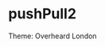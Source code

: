 # pushPull2
 
Theme: Overheard London
<!-- Template: Location(e.g. Postcode),Time(e.g. 16:30), Words(e.g. This is boring.)
    hi bitches /*